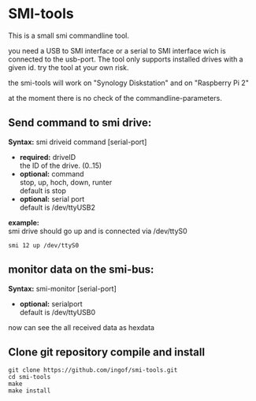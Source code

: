 SMI-tools
=========

This is a small smi commandline tool.

you need a USB to SMI interface or a serial to SMI interface wich is connected to the usb-port.
The tool only supports installed drives with a given id.
try the tool at your own risk.

the smi-tools will work on "Synology Diskstation" and on "Raspberry Pi 2"

at the moment there is no check of the commandline-parameters.

Send command to smi drive:
--------------------------
**Syntax:** smi driveid command [serial-port]<br>
* **required:** driveID<br>
the ID of the drive. (0..15)
* **optional:** command<br>
stop, up, hoch, down, runter<br>
default is stop
* **optional:** serial port<br>
default is /dev/ttyUSB2

**example:**<br>
smi drive should go up and is connected via /dev/ttyS0
```
smi 12 up /dev/ttyS0
```

monitor data on the smi-bus:
----------------------------
**Syntax:** smi-monitor [serial-port]<br>
* **optional:** serialport<br>
default is /dev/ttyUSB0

now can see the all received data as hexdata

Clone git repository compile and install
----------------------------------------
```
git clone https://github.com/ingof/smi-tools.git
cd smi-tools
make
make install
```



